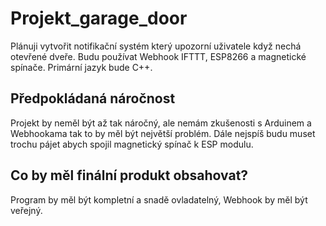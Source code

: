 # Projekt_garage_door

Plánuji vytvořit notifikační systém který upozorní uživatele když nechá otevřené dveře.
Budu používat Webhook IFTTT, ESP8266 a magnetické spínače. Primární jazyk bude C++.
 
##  Předpokládaná náročnost

Projekt by neměl být až tak náročný, ale nemám zkušenosti s Arduinem a Webhookama tak to by měl být největší problém. Dále nejspíš budu muset trochu pájet abych spojil magnetický spínač k ESP modulu.

## Co by měl finální produkt obsahovat?

Program by měl být kompletní a snadě ovladatelný, Webhook by měl být veřejný.
